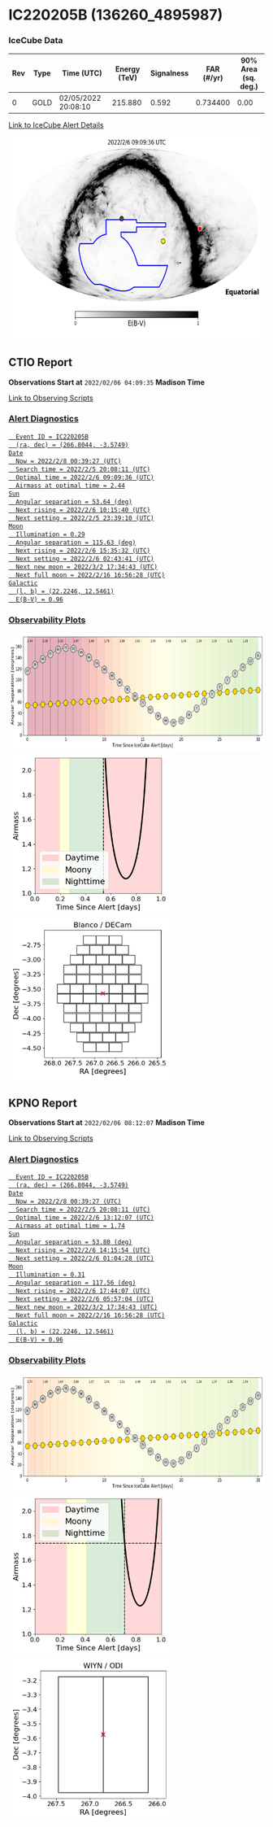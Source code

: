 # IC220205B (136260_4895987)

### IceCube Data

| Rev | Type | Time (UTC) | Energy (TeV) | Signalness | FAR (#/yr) | 90% Area (sq. deg.) |
| --- | --- | --- | --- | --- | --- | --- |
| 0 | GOLD | 02/05/2022  20:08:10 | 215.880 | 0.592 | 0.734400 | 0.00 |

<a href="https://gcn.gsfc.nasa.gov/gcn/notices_amon_g_b/136260_4895987.amon" target="_blank">Link to IceCube Alert Details</a>

<a href="https://rmorgan10.github.io/AlertMonitoring/IC220205B_0/CTIO_skymap.png" target="_blank">
  <img src="CTIO_skymap.png" alt="CTIO Skymap" style="width:700px;height:400px;">
</a>


## CTIO Report

**Observations Start at**  `2022/02/06 04:09:35`  **Madison Time**

<a href="https://github.com/rmorgan10/AlertMonitoring/blob/main/IC220205B_0/CTIO.json" target="_blank">Link to Observing Scripts

### Alert Diagnostics

```Event
  Event ID = IC220205B
  (ra, dec) = (266.8044, -3.5749)
Date
  Now = 2022/2/8 00:39:27 (UTC)
  Search time = 2022/2/5 20:08:11 (UTC)
  Optimal time = 2022/2/6 09:09:36 (UTC)
  Airmass at optimal time = 2.44
Sun
  Angular separation = 53.64 (deg)
  Next rising = 2022/2/6 10:15:40 (UTC)
  Next setting = 2022/2/5 23:39:10 (UTC)
Moon
  Illumination = 0.29
  Angular separation = 115.63 (deg)
  Next rising = 2022/2/6 15:35:32 (UTC)
  Next setting = 2022/2/6 02:43:41 (UTC)
  Next new moon = 2022/3/2 17:34:43 (UTC)
  Next full moon = 2022/2/16 16:56:28 (UTC)
Galactic
  (l, b) = (22.2246, 12.5461)
  E(B-V) = 0.96
```
### Observability Plots

<a href="https://rmorgan10.github.io/AlertMonitoring/IC220205B_0/CTIO_forecast.png" target="_blank">
  <img src="CTIO_forecast.png" alt="CTIO Forecast" style="width:700px;height:233px;">
</a>

<a href="https://rmorgan10.github.io/AlertMonitoring/IC220205B_0/CTIO_airmass.png" target="_blank">
  <img src="CTIO_airmass.png" alt="CTIO Airmass" style="width:320px;height:320px;">
</a>
<a href="https://rmorgan10.github.io/AlertMonitoring/IC220205B_0/CTIO_fov.png" target="_blank">
  <img src="CTIO_fov.png" alt="CTIO FoV" style="width:320px;height:320px;">
</a>


## KPNO Report

**Observations Start at**  `2022/02/06 08:12:07`  **Madison Time**

<a href="https://github.com/rmorgan10/AlertMonitoring/blob/main/IC220205B_0/KPNO.json" target="_blank">Link to Observing Scripts

### Alert Diagnostics

```Event
  Event ID = IC220205B
  (ra, dec) = (266.8044, -3.5749)
Date
  Now = 2022/2/8 00:39:27 (UTC)
  Search time = 2022/2/5 20:08:11 (UTC)
  Optimal time = 2022/2/6 13:12:07 (UTC)
  Airmass at optimal time = 1.74
Sun
  Angular separation = 53.80 (deg)
  Next rising = 2022/2/6 14:15:54 (UTC)
  Next setting = 2022/2/6 01:04:28 (UTC)
Moon
  Illumination = 0.31
  Angular separation = 117.56 (deg)
  Next rising = 2022/2/6 17:44:07 (UTC)
  Next setting = 2022/2/6 05:57:04 (UTC)
  Next new moon = 2022/3/2 17:34:43 (UTC)
  Next full moon = 2022/2/16 16:56:28 (UTC)
Galactic
  (l, b) = (22.2246, 12.5461)
  E(B-V) = 0.96
```
### Observability Plots

<a href="https://rmorgan10.github.io/AlertMonitoring/IC220205B_0/KPNO_forecast.png" target="_blank">
  <img src="KPNO_forecast.png" alt="KPNO Forecast" style="width:700px;height:233px;">
</a>

<a href="https://rmorgan10.github.io/AlertMonitoring/IC220205B_0/KPNO_airmass.png" target="_blank">
  <img src="KPNO_airmass.png" alt="KPNO Airmass" style="width:320px;height:320px;">
</a>
<a href="https://rmorgan10.github.io/AlertMonitoring/IC220205B_0/KPNO_fov.png" target="_blank">
  <img src="KPNO_fov.png" alt="KPNO FoV" style="width:320px;height:320px;">
</a>

